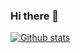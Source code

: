 ### Hi there 👋

<!--
**stdedos/stdedos** is a ✨ _special_ ✨ repository because its `README.md` (this file) appears on your GitHub profile.

Here are some ideas to get you started:

- 🔭 I’m currently working on ...
- 🌱 I’m currently learning ...
- 👯 I’m looking to collaborate on ...
- 🤔 I’m looking for help with ...
- 💬 Ask me about ...
- 📫 How to reach me: ...
- 😄 Pronouns: ...
- ⚡ Fun fact: ...
-->

[![Github stats](https://github-readme-stats.vercel.app/api?username=stdedos&show_icons=true&layout=compact&hide_title=true&theme=Gradient&bg_color=30,e96443,904e95&title_color=fff&text_color=fff&icon_color=fff)](https://github.com/stdedos/)
